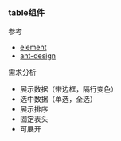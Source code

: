 ### table组件

参考

- [element](http://element-cn.eleme.io/#/zh-CN/component/table)
- [ant-design](https://ant.design/components/table-cn/)

需求分析

- 展示数据（带边框，隔行变色）
- 选中数据（单选，全选）
- 展示排序
- 固定表头
- 可展开
